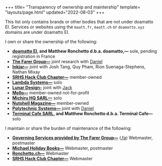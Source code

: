 +++
title= "Transparency of ownership and maintership"
template= "layouts/page.html"
updated="2022-08-03"
+++

This list only contains brands or other bodies that are not under doamatto EI. Services or websites using the `maatt.fr`, `maatt.ch` or `doamatto.xyz` domains are under doamatto EI.

I own or share the ownership of the following:
  - **[doamatto EI,](https://doamatto.xyz) and Matthew Ronchetto d.b.a. doamatto,—** sole, pending registration in France
  - **[The Farer Group—](https://farer.group)** joint research with [Daniel](https://daniel.cafe)
  - **[Inkjar—](https://inkjar.org)** joint with Josh Tang, Quy Pham, Rion Suenaga-Stephens, Nathan Mixay
  - **[SRHS Hack Club Chapter—](/legal/ownership/#)** member-owned
  - **[Lambda Systems—](https://github.com/lambda-sys)** solo
  - **[Lunar Design-](https://github.com/designbylunar)** joint with [Jack](https://jackmerrill.com)
  - **[Mello—](https://github.com/getmello)** member-owned not-for-profit
  - **[Michiru HQ SARL—](https://michiruhq.com)** solo
  - **[Nutshell Magazine—](https://nutshellmag.com)** member-owned
  - **[Polytechnic Systems—](https://polytechnic.systems)** joint with [Daniel](https://daniel.cafe)
  - **[Terminal Cafe SARL,](https://terminalcafe.fr) and Matthew Ronchetto d.b.a. Terminal Cafe—** solo

I maintain or share the burden of maintenance of the following:
  - **[Governing Services provided by The Farer Group—](https://wiki.farer.group)** ([.fa](https://pubserv.fa)) Webmaster, postmaster
  - **[Michael Holiday Books—](https://michaelholidaybooks.com)** Webmaster, postmaster
  - **[Ronchetto.ch—](https://ronchetto.ch)** Webmaster
  - **[SRHS Hack Club Chapter—](/legal/ownership/#)** Webmaster
